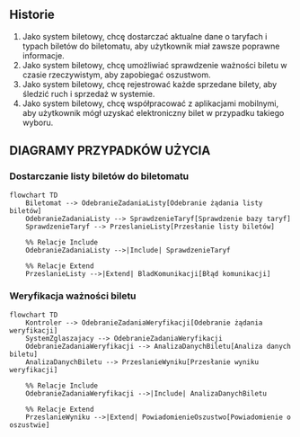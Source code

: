 ## Historie
1. Jako system biletowy, chcę dostarczać aktualne dane o taryfach i typach
biletów do biletomatu, aby użytkownik miał zawsze poprawne informacje.
2. Jako system biletowy, chcę umożliwiać sprawdzenie ważności biletu w czasie
rzeczywistym, aby zapobiegać oszustwom.
3. Jako system biletowy, chcę rejestrować każde sprzedane bilety, aby śledzić
ruch i sprzedaż w systemie.
4. Jako system biletowy, chcę współpracować z aplikacjami mobilnymi, aby
użytkownik mógł uzyskać elektroniczny bilet w przypadku takiego wyboru.

## DIAGRAMY PRZYPADKÓW UŻYCIA
### Dostarczanie listy biletów do biletomatu
```mermaid
flowchart TD
    Biletomat --> OdebranieZadaniaListy[Odebranie żądania listy biletów]
    OdebranieZadaniaListy --> SprawdzenieTaryf[Sprawdzenie bazy taryf]
    SprawdzenieTaryf --> PrzeslanieListy[Przesłanie listy biletów]

    %% Relacje Include
    OdebranieZadaniaListy -->|Include| SprawdzenieTaryf

    %% Relacje Extend
    PrzeslanieListy -->|Extend| BladKomunikacji[Błąd komunikacji]
```
### Weryfikacja ważności biletu
```mermaid
flowchart TD
    Kontroler --> OdebranieZadaniaWeryfikacji[Odebranie żądania weryfikacji]
    SystemZglaszajacy --> OdebranieZadaniaWeryfikacji
    OdebranieZadaniaWeryfikacji --> AnalizaDanychBiletu[Analiza danych biletu]
    AnalizaDanychBiletu --> PrzeslanieWyniku[Przesłanie wyniku weryfikacji]

    %% Relacje Include
    OdebranieZadaniaWeryfikacji -->|Include| AnalizaDanychBiletu

    %% Relacje Extend
    PrzeslanieWyniku -->|Extend| PowiadomienieOszustwo[Powiadomienie o oszustwie]
```
